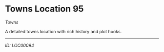 # Towns Location 95

*Towns*

A detailed towns location with rich history and plot hooks.

---
*ID: LOC00094*
